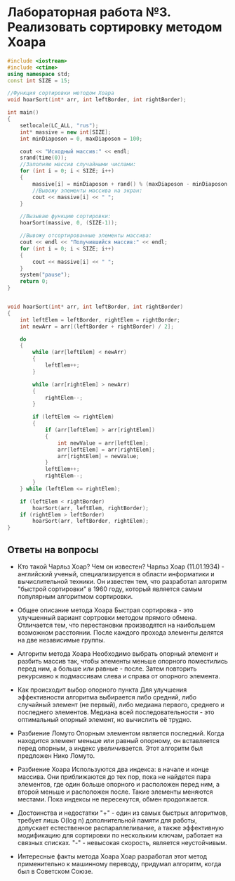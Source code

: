 # Лабораторная работа №3. Реализовать сортировку методом Хоара

``` c++
#include <iostream>
#include <ctime>
using namespace std;
const int SIZE = 15;

//Функция сортировки методом Хоара
void hoarSort(int* arr, int leftBorder, int rightBorder);

int main()
{
    setlocale(LC_ALL, "rus");
    int* massive = new int[SIZE];
    int minDiaposon = 0, maxDiaposon = 100;

    cout << "Исходный массив:" << endl;
    srand(time(0));
    //Заполняю массив случайными числами:
    for (int i = 0; i < SIZE; i++)
    {
        massive[i] = minDiaposon + rand() % (maxDiaposon - minDiaposon + 1);
        //Вывожу элементы массива на экран:
        cout << massive[i] << " ";
    }

    //Вызываю функцию сортировки:
    hoarSort(massive, 0, (SIZE-1));

    //Вывожу отсортированные элементы массива:
    cout << endl << "Получившийся массив:" << endl;
    for (int i = 0; i < SIZE; i++)
    {
        cout << massive[i] << " ";
    }
    system("pause");
    return 0;
}


void hoarSort(int* arr, int leftBorder, int rightBorder)
{
    int leftElem = leftBorder, rightElem = rightBorder;
    int newArr = arr[(leftBorder + rightBorder) / 2];

    do
    {
        while (arr[leftElem] < newArr)
        {
            leftElem++;
        }

        while (arr[rightElem] > newArr)
        {
            rightElem--;
        }

        if (leftElem <= rightElem)
        {
            if (arr[leftElem] > arr[rightElem])
            {
                int newValue = arr[leftElem];
                arr[leftElem] = arr[rightElem];
                arr[rightElem] = newValue;
            }
            leftElem++;
            rightElem--;
        }
    } while (leftElem <= rightElem);

    if (leftElem < rightBorder)
        hoarSort(arr, leftElem, rightBorder);
    if (rightElem > leftBorder)
        hoarSort(arr, leftBorder, rightElem);
}
```

## Ответы на вопросы

- Кто такой Чарльз Хоар? Чем он известен?
Чарльз Хоар (11.01.1934) - английский ученый, специализируется в области информатики и вычислительной техники. Он известен тем, что разработал алгоритм "быстрой сортировки" в 1960 году, который является самым популярным алгоритмом сортировки.

- Общее описание метода Хоара
Быстрая сортировка - это улучшенный вариант сортровки методом прямого обмена. Отличается тем, что перестановки производятся на наибольшем возможном расстоянии. После каждого прохода элементы делятся на две независимые группы.

- Алгоритм метода Хоара
Необходимо выбрать опорный элемент и разбить массив так, чтобы элементы меньше опорного поместились перед ним, а больше или равные - после. Затем повторить рекурсивно к подмассивам слева и справа от опорного элемента. 

- Как происходит выбор опорного пункта
Для улучшения эффективности алгоритма выбирается либо средний, либо случайный элемент (не первый), либо медиана первого, среднего и последнего элементов. Медиана всей последовательности - это оптимальный опорный элемент, но вычислить её трудно.

- Разбиение Ломуто
Опорным элементом является последний. Когда находится элемент меньше или равный опорному, он вставляется перед опорным, а индекс увеличивается. Этот алгоритм был предложен Нико Ломуто.

- Разбиение Хоара
Используются два индекса: в начале и конце массива. Они приближаются до тех пор, пока не найдется пара элементов, где один больше опорного и расположен перед ним, а второй меньше и расположен после. Такие элементы меняются местами. Пока индексы не пересекутся, обмен продолжается.

- Достоинства и недостатки
"+" - один из самых быстрых алгоритмов, требует лишь O(log n) дополнительной памяти для работы, допускает естественное распараллеливание, а также эффективную модификацию для сортировки по нескольким ключам, работает на связных списках. 
"-" - невысокая скорость, является неустойчивым. 

- Интересные факты метода Хоара
Хоар разработал этот метод применительно к машинному переводу, придумал алгоритм, когда был в Советском Союзе.